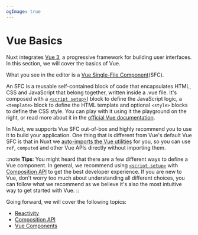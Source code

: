 ```yaml
---
ogImage: true
---
```


# Vue Basics

Nuxt integrates [Vue 3](https://vuejs.org/), a progressive framework for building user interfaces. In this section, we will cover the basics of Vue.

What you see in the editor is a [Vue Single-File Component](https://vuejs.org/guide/scaling-up/sfc.html)(SFC).

An SFC is a reusable self-contained block of code that encapsulates HTML, CSS and JavaScript that belong together, written inside a .vue file. It's composed with a [`<script setup>`](https://vuejs.org/api/sfc-script-setup.html)) block to define the JavaScript logic, a `<template>` block to define the HTML template and optional `<style>` blocks to define the CSS style. You can play with it using it the playground on the right, or read more about it in the [official Vue documentation](https://v3.vuejs.org/guide/single-file-component.html).

In Nuxt, we supports Vue SFC out-of-box and highly recommend you to use it to build your application. One thing that is different from Vue's default Vue SFC is that in Nuxt we [auto-imports the Vue utilities](https://nuxt.com/docs/guide/concepts/auto-imports) for you, so you can use `ref`, `computed` and other Vue APIs directly without importing them.

::note
**Tips**: You might heard that there are a few different ways to define a Vue component. In general, we recommend using [`<script setup>`](https://vuejs.org/api/sfc-script-setup.html) with [Composition API](https://vuejs.org/guide/introduction.html#composition-api) to get the best developer experience. If you are new to Vue, don't worry too much about understanding all different choices, you can follow what we recommend as we believe it's also the most intuitive way to get started with Vue.
::

Going forward, we will cover the following topics:

- [Reactivity](/vue/reactivity)
- [Composition API](/vue/composition-api)
- [Vue Components](/vue/components)
